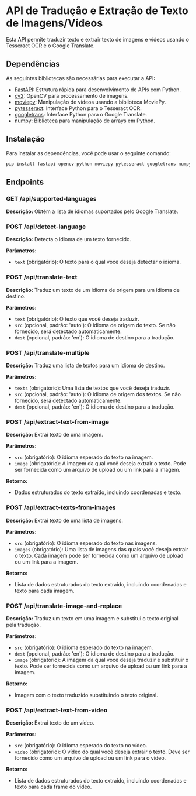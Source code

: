 # API de Tradução e Extração de Texto de Imagens/Vídeos

Esta API permite traduzir texto e extrair texto de imagens e vídeos usando o Tesseract OCR e o Google Translate.

## Dependências

As seguintes bibliotecas são necessárias para executar a API:

- [FastAPI](https://fastapi.tiangolo.com/): Estrutura rápida para desenvolvimento de APIs com Python.
- [cv2](https://pypi.org/project/opencv-python/): OpenCV para processamento de imagens.
- [moviepy](https://zulko.github.io/moviepy/): Manipulação de vídeos usando a biblioteca MoviePy.
- [pytesseract](https://pypi.org/project/pytesseract/): Interface Python para o Tesseract OCR.
- [googletrans](https://pypi.org/project/googletrans/): Interface Python para o Google Translate.
- [numpy](https://numpy.org/): Biblioteca para manipulação de arrays em Python.


## Instalação

Para instalar as dependências, você pode usar o seguinte comando:

```bash
pip install fastapi opencv-python moviepy pytesseract googletrans numpy
```

## Endpoints

### GET /api/supported-languages

**Descrição:**
Obtém a lista de idiomas suportados pelo Google Translate.

### POST /api/detect-language

**Descrição:**
Detecta o idioma de um texto fornecido.

**Parâmetros:**
- `text` (obrigatório): O texto para o qual você deseja detectar o idioma.

### POST /api/translate-text

**Descrição:**
Traduz um texto de um idioma de origem para um idioma de destino.

**Parâmetros:**
- `text` (obrigatório): O texto que você deseja traduzir.
- `src` (opcional, padrão: 'auto'): O idioma de origem do texto. Se não fornecido, será detectado automaticamente.
- `dest` (opcional, padrão: 'en'): O idioma de destino para a tradução.

### POST /api/translate-multiple

**Descrição:**
Traduz uma lista de textos para um idioma de destino.

**Parâmetros:**
- `texts` (obrigatório): Uma lista de textos que você deseja traduzir.
- `src` (opcional, padrão: 'auto'): O idioma de origem dos textos. Se não fornecido, será detectado automaticamente.
- `dest` (opcional, padrão: 'en'): O idioma de destino para a tradução.

### POST /api/extract-text-from-image

**Descrição:**
Extrai texto de uma imagem.

**Parâmetros:**
- `src` (obrigatório): O idioma esperado do texto na imagem.
- `image` (obrigatório): A imagem da qual você deseja extrair o texto. Pode ser fornecida como um arquivo de upload ou um link para a imagem.

**Retorno:**

- Dados estruturados do texto extraído, incluindo coordenadas e texto.


### POST /api/extract-texts-from-images

**Descrição:**
Extrai texto de uma lista de imagens.

**Parâmetros:**
- `src` (obrigatório): O idioma esperado do texto nas imagens.
- `images` (obrigatório): Uma lista de imagens das quais você deseja extrair o texto. Cada imagem pode ser fornecida como um arquivo de upload ou um link para a imagem.

**Retorno:**

- Lista de dados estruturados do texto extraído, incluindo coordenadas e texto para cada imagem.

### POST /api/translate-image-and-replace

**Descrição:**
Traduz um texto em uma imagem e substitui o texto original pela tradução.

**Parâmetros:**

- `src` (obrigatório): O idioma esperado do texto na imagem.
- `dest` (opcional, padrão: 'en'): O idioma de destino para a tradução.
- `image` (obrigatório): A imagem da qual você deseja traduzir e substituir o texto. Pode ser fornecida como um arquivo de upload ou um link para a imagem.

**Retorno:**

- Imagem com o texto traduzido substituindo o texto original.


### POST /api/extract-text-from-video

**Descrição:**
Extrai texto de um vídeo.

**Parâmetros:**
- `src` (obrigatório): O idioma esperado do texto no vídeo.
- `video` (obrigatório): O vídeo do qual você deseja extrair o texto. Deve ser fornecido como um arquivo de upload ou um link para o vídeo.

**Retorno:**

- Lista de dados estruturados do texto extraído, incluindo coordenadas e texto para cada frame do vídeo.
